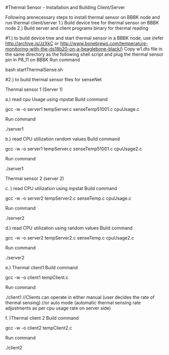 #Thermal Sensor - Installation and Building Client/Server

Following arenecessary steps to install thermal sensor on BBBK node and run thermal client/server
1.) Build device tree for thermal sensor on BBBK node
2.) Build server and client programs binary for thermal reading


#1.) to build device tree and start thermal sensor in a BBBK node, 
use (refer http://archive.is/JzXkC or http://www.bonebrews.com/temperature-monitoring-with-the-ds18b20-on-a-beaglebone-black/)
Copy w1.dts file in the same directory as the following shell script and plug the thermal sensor pin in P8_11 on BBBK
Run command

bash startThermalSense.sh


#2.) to build thermal sensor files
for senseNet

Thermal sensor 1 (Server 1) 

a.) read cpu Usage using mpstat
Build command 

gcc -w -o server1 tempServer.c senseTemp51001.c cpuUsage.c

Run command

./server1 <port No.>


b.) read CPU utilization random values
Build command 

gcc -w -o server1 tempServer.c senseTemp51001.c cpuUsage2.c

Run command

./server1 <port No.>

Thermal sensor 2 (server 2)

c. ) read CPU utilization using mpstat
Build command

gcc -w -o server2 tempServer2.c senseTemp.c cpuUsage.c

Run command

./server2 <port No.>

d.) read CPU utilization using random values
Build command

gcc -w -o server2 tempServer2.c senseTemp.c cpuUsage2.c

Run command

./server2 <Port No.>

e.) Thermal client1
Build command

gcc -w -o client1 tempClient.c

Run command

./client1 <IP> <port No.> <Mode>          //Clients can operate in either manual (user decides the rate of thermal sensing)
                                          //or auto mode (automatic thermal sensing rate adjustments as per cpu usage rate on server side)

f. )Thermal client 2
Build command

gcc -w -o client2 tempClient2.c

Run command

./client2 <IP> <port No.> <Mode>
